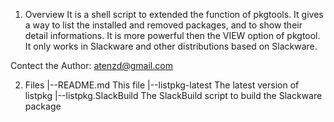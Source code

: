 1. Overview
It is a shell script to extended the function of pkgtools. It gives
a way to list the installed and removed packages, and to show their
detail informations. It is more powerful then the VIEW option of 
pkgtool.
It only works in Slackware and other distributions based on 
Slackware.
 
Contect the Author: atenzd@gmail.com

2. Files
|--README.md		This file
|--listpkg-latest	The latest version of listpkg
|--listpkg.SlackBuild	The SlackBuild script to build the Slackware package